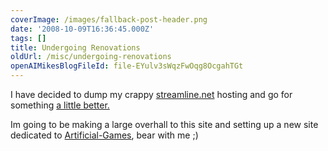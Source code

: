 ```yaml
---
coverImage: /images/fallback-post-header.png
date: '2008-10-09T16:36:45.000Z'
tags: []
title: Undergoing Renovations
oldUrl: /misc/undergoing-renovations
openAIMikesBlogFileId: file-EYulv3sWqzFwOqg8OcgahTGt
---
```


I have decided to dump my crappy [streamline.net](https://www.streamline.net/) hosting and go for something [a little better. ](https://www.slicehost.com/)

<!-- more -->

Im going to be making a large overhall to this site and setting up a new site dedicated to [Artificial-Games](https://www.artificialgames.co.uk), bear with me ;)
